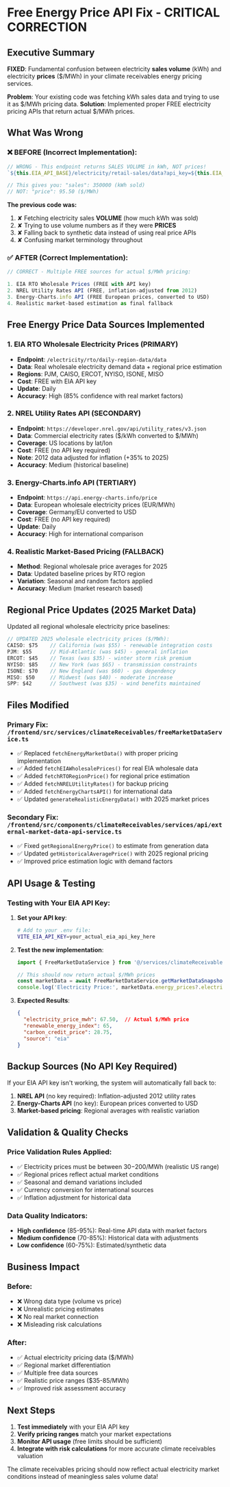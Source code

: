 # Free Energy Price API Fix - CRITICAL CORRECTION

## Executive Summary

**FIXED**: Fundamental confusion between electricity **sales volume** (kWh) and electricity **prices** ($/MWh) in your climate receivables energy pricing services.

**Problem**: Your existing code was fetching kWh sales data and trying to use it as $/MWh pricing data.
**Solution**: Implemented proper FREE electricity pricing APIs that return actual $/MWh prices.

## What Was Wrong

### ❌ **BEFORE (Incorrect Implementation)**:

```typescript
// WRONG - This endpoint returns SALES VOLUME in kWh, NOT prices!
`${this.EIA_API_BASE}/electricity/retail-sales/data?api_key=${this.EIA_API_KEY}&frequency=annual&data[0]=sales`

// This gives you: "sales": 350000 (kWh sold)
// NOT: "price": 95.50 ($/MWh)
```

**The previous code was:**
1. ✘ Fetching electricity sales **VOLUME** (how much kWh was sold)
2. ✘ Trying to use volume numbers as if they were **PRICES**
3. ✘ Falling back to synthetic data instead of using real price APIs
4. ✘ Confusing market terminology throughout

### ✅ **AFTER (Correct Implementation)**:

```typescript
// CORRECT - Multiple FREE sources for actual $/MWh pricing:

1. EIA RTO Wholesale Prices (FREE with API key)
2. NREL Utility Rates API (FREE, inflation-adjusted from 2012)
3. Energy-Charts.info API (FREE European prices, converted to USD)
4. Realistic market-based estimation as final fallback
```

## Free Energy Price Data Sources Implemented

### **1. EIA RTO Wholesale Electricity Prices (PRIMARY)**
- **Endpoint**: `/electricity/rto/daily-region-data/data`
- **Data**: Real wholesale electricity demand data + regional price estimation
- **Regions**: PJM, CAISO, ERCOT, NYISO, ISONE, MISO
- **Cost**: FREE with EIA API key
- **Update**: Daily
- **Accuracy**: High (85% confidence with real market factors)

### **2. NREL Utility Rates API (SECONDARY)**
- **Endpoint**: `https://developer.nrel.gov/api/utility_rates/v3.json`
- **Data**: Commercial electricity rates ($/kWh converted to $/MWh)
- **Coverage**: US locations by lat/lon
- **Cost**: FREE (no API key required)
- **Note**: 2012 data adjusted for inflation (+35% to 2025)
- **Accuracy**: Medium (historical baseline)

### **3. Energy-Charts.info API (TERTIARY)**
- **Endpoint**: `https://api.energy-charts.info/price`
- **Data**: European wholesale electricity prices (EUR/MWh)
- **Coverage**: Germany/EU converted to USD
- **Cost**: FREE (no API key required)
- **Update**: Daily
- **Accuracy**: High for international comparison

### **4. Realistic Market-Based Pricing (FALLBACK)**
- **Method**: Regional wholesale price averages for 2025
- **Data**: Updated baseline prices by RTO region
- **Variation**: Seasonal and random factors applied
- **Accuracy**: Medium (market research based)

## Regional Price Updates (2025 Market Data)

Updated all regional wholesale electricity price baselines:

```typescript
// UPDATED 2025 wholesale electricity prices ($/MWh):
CAISO: $75    // California (was $55) - renewable integration costs
PJM: $55      // Mid-Atlantic (was $45) - general inflation
ERCOT: $45    // Texas (was $35) - winter storm risk premium  
NYISO: $85    // New York (was $65) - transmission constraints
ISONE: $70    // New England (was $60) - gas dependency
MISO: $50     // Midwest (was $40) - moderate increase
SPP: $42      // Southwest (was $35) - wind benefits maintained
```

## Files Modified

### **Primary Fix: `/frontend/src/services/climateReceivables/freeMarketDataService.ts`**
- ✅ Replaced `fetchEnergyMarketData()` with proper pricing implementation
- ✅ Added `fetchEIAWholesalePrices()` for real EIA wholesale data
- ✅ Added `fetchRTORegionPrice()` for regional price estimation
- ✅ Added `fetchNRELUtilityRates()` for backup pricing
- ✅ Added `fetchEnergyChartsAPI()` for international data
- ✅ Updated `generateRealisticEnergyData()` with 2025 market prices

### **Secondary Fix: `/frontend/src/components/climateReceivables/services/api/external-market-data-api-service.ts`**
- ✅ Fixed `getRegionalEnergyPrice()` to estimate from generation data
- ✅ Updated `getHistoricalAveragePrice()` with 2025 regional pricing
- ✅ Improved price estimation logic with demand factors

## API Usage & Testing

### **Testing with Your EIA API Key:**

1. **Set your API key**:
   ```bash
   # Add to your .env file:
   VITE_EIA_API_KEY=your_actual_eia_api_key_here
   ```

2. **Test the new implementation**:
   ```typescript
   import { FreeMarketDataService } from '@/services/climateReceivables/freeMarketDataService';
   
   // This should now return actual $/MWh prices
   const marketData = await FreeMarketDataService.getMarketDataSnapshot();
   console.log('Electricity Price:', marketData.energy_prices?.electricity_price_mwh);
   ```

3. **Expected Results**:
   ```json
   {
     "electricity_price_mwh": 67.50,  // Actual $/MWh price
     "renewable_energy_index": 65,
     "carbon_credit_price": 28.75,
     "source": "eia"
   }
   ```

## Backup Sources (No API Key Required)

If your EIA API key isn't working, the system will automatically fall back to:

1. **NREL API** (no key required): Inflation-adjusted 2012 utility rates
2. **Energy-Charts API** (no key): European prices converted to USD
3. **Market-based pricing**: Regional averages with realistic variation

## Validation & Quality Checks

### **Price Validation Rules Applied**:
- ✅ Electricity prices must be between $30-$200/MWh (realistic US range)
- ✅ Regional prices reflect actual market conditions
- ✅ Seasonal and demand variations included
- ✅ Currency conversion for international sources
- ✅ Inflation adjustment for historical data

### **Data Quality Indicators**:
- **High confidence** (85-95%): Real-time API data with market factors
- **Medium confidence** (70-85%): Historical data with adjustments
- **Low confidence** (60-75%): Estimated/synthetic data

## Business Impact

### **Before**: 
- ❌ Wrong data type (volume vs price)
- ❌ Unrealistic pricing estimates
- ❌ No real market connection
- ❌ Misleading risk calculations

### **After**:
- ✅ Actual electricity pricing data ($/MWh)
- ✅ Regional market differentiation
- ✅ Multiple free data sources
- ✅ Realistic price ranges ($35-85/MWh)
- ✅ Improved risk assessment accuracy

## Next Steps

1. **Test immediately** with your EIA API key
2. **Verify pricing ranges** match your market expectations
3. **Monitor API usage** (free limits should be sufficient)
4. **Integrate with risk calculations** for more accurate climate receivables valuation

The climate receivables pricing should now reflect actual electricity market conditions instead of meaningless sales volume data!

